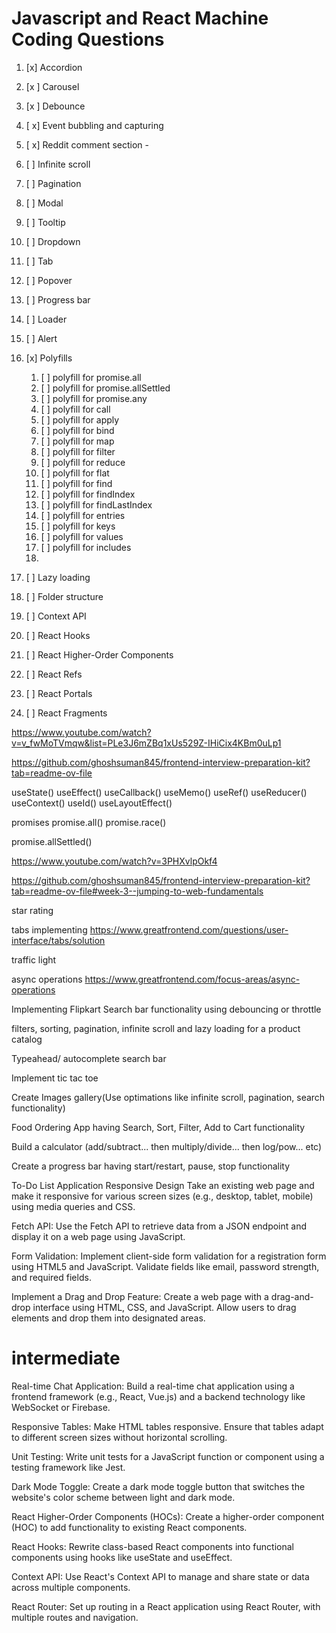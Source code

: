 # Javascript and React Machine Coding Questions

1. [x] Accordion
2. [x ] Carousel
3. [x ] Debounce
4. [ x] Event bubbling and capturing
5. [ x] Reddit comment section -
6. [ ] Infinite scroll
7. [ ] Pagination
8. [ ] Modal
9. [ ] Tooltip
10. [ ] Dropdown
11. [ ] Tab
12. [ ] Popover
13. [ ] Progress bar
14. [ ] Loader
15. [ ] Alert
16. [x] Polyfills   
     1. [ ] polyfill for promise.all
     2. [ ] polyfill for promise.allSettled
     3. [ ] polyfill for promise.any
     4. [ ] polyfill for call
     5. [ ] polyfill for apply
     6. [ ] polyfill for bind
     7. [ ] polyfill for map
     8. [ ] polyfill for filter
     9. [ ] polyfill for reduce
     10. [ ] polyfill for flat
     11. [ ] polyfill for find
     12. [ ] polyfill for findIndex
     13. [ ] polyfill for findLastIndex
     14. [ ] polyfill for entries
     15. [ ] polyfill for keys
     16. [ ] polyfill for values
     17. [ ] polyfill for includes
     18.    
     
17. [ ] Lazy loading
18. [ ] Folder structure
19. [ ] Context API
20. [ ] React Hooks
21. [ ] React Higher-Order Components
22. [ ] React Refs
23. [ ] React Portals
24. [ ] React Fragments

https://www.youtube.com/watch?v=v_fwMoTVmqw&list=PLe3J6mZBq1xUs529Z-IHiCix4KBm0uLp1

https://github.com/ghoshsuman845/frontend-interview-preparation-kit?tab=readme-ov-file

useState()
useEffect()
useCallback()
useMemo()
useRef()
useReducer()
useContext()
useId()
useLayoutEffect()

promises
promise.all()
promise.race()

promise.allSettled()

https://www.youtube.com/watch?v=3PHXvlpOkf4

https://github.com/ghoshsuman845/frontend-interview-preparation-kit?tab=readme-ov-file#week-3--jumping-to-web-fundamentals

star rating

tabs implementing
https://www.greatfrontend.com/questions/user-interface/tabs/solution

traffic light


async operations
https://www.greatfrontend.com/focus-areas/async-operations

Implementing Flipkart Search bar functionality using debouncing or throttle

filters, sorting, pagination, infinite scroll and lazy loading for a product catalog

Typeahead/ autocomplete search bar

Implement tic tac toe

Create Images gallery(Use optimations like infinite scroll, pagination, search functionality)

Food Ordering App having Search, Sort, Filter, Add to Cart functionality

Build a calculator (add/subtract... then multiply/divide... then log/pow... etc)

Create a progress bar having start/restart, pause, stop functionality



To-Do List Application
Responsive Design Take an existing web page and make it responsive for various screen sizes (e.g., desktop, tablet, mobile) using media queries and CSS.

Fetch API: Use the Fetch API to retrieve data from a JSON endpoint and display it on a web page using JavaScript.

Form Validation: Implement client-side form validation for a registration form using HTML5 and JavaScript. Validate fields like email, password strength, and required fields.


Implement a Drag and Drop Feature: Create a web page with a drag-and-drop interface using HTML, CSS, and JavaScript. Allow users to drag elements and drop them into designated areas.




# intermediate 
Real-time Chat Application: Build a real-time chat application using a frontend framework (e.g., React, Vue.js) and a backend technology like WebSocket or Firebase.

Responsive Tables: Make HTML tables responsive. Ensure that tables adapt to different screen sizes without horizontal scrolling.


Unit Testing: Write unit tests for a JavaScript function or component using a testing framework like Jest.


Dark Mode Toggle: Create a dark mode toggle button that switches the website's color scheme between light and dark mode.

React Higher-Order Components (HOCs): Create a higher-order component (HOC) to add functionality to existing React components.


React Hooks: Rewrite class-based React components into functional components using hooks like useState and useEffect.


Context API: Use React's Context API to manage and share state or data across multiple components.

React Router: Set up routing in a React application using React Router, with multiple routes and navigation.


